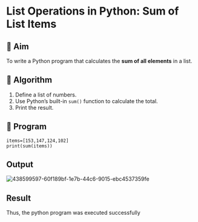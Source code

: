 # List Operations in Python: Sum of List Items

## 🎯 Aim
To write a Python program that calculates the **sum of all elements** in a list.

## 🧠 Algorithm
1. Define a list of numbers.
2. Use Python’s built-in `sum()` function to calculate the total.
3. Print the result.

## 🧾 Program
```
items=[153,147,124,102]
print(sum(items))
```
## Output
![438599597-60f189bf-1e7b-44c6-9015-ebc4537359fe](https://github.com/user-attachments/assets/d53ed196-1d96-465f-a5fa-ee01e82c24e3)

## Result
Thus, the python program was executed successfully
